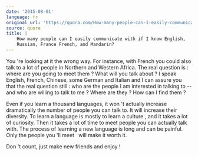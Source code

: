 ```yaml
---
date: '2015-08-01'
language: fr
original_url: 'https://quora.com/How-many-people-can-I-easily-communicate-with-if-I-know-English-Russian-France-French-and-Mandarin/answer/Clément-Renaud'
source: quora
title: |
    How many people can I easily communicate with if I know English,
    Russian, France French, and Mandarin?
---
```


You 're looking at it the wrong way. For instance, with French you could
also talk to a lot of people in Northern and Western Africa. The real
question is : where are you going to meet them ? What will you talk
about ? I speak English, French, Chinese, some German and Italian and I
can assure you that the real question still : who are the people I am
interested in talking to  -- and who are willing to talk to me ? Where
are they ? How can I find them ? 
 
Even if you learn a thousand languages, it won 't actually increase
dramatically the number of people you can talk to. It will increase
their diversity. To learn a language is mostly to learn a culture , and
it takes a lot of curiosity. Then it takes a lot of time to meet people
you can actually talk with. The process of learning a new language is
long and can be painful. Only the people you 'll meet   will make it
worth it. 
 
Don 't count, just make new friends and enjoy !

